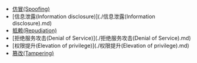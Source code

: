 - [仿冒(Spoofing)](./仿冒(Spoofing).md)
- [信息泄露(Information disclosure)](./信息泄露(Information disclosure).md)
- [抵赖(Repudiation)](./抵赖(Repudiation).md)
- [拒绝服务攻击(Denial of Service)](./拒绝服务攻击(Denial of Service).md)
- [权限提升(Elevation of privilege)](./权限提升(Elevation of privilege).md)
- [篡改(Tampering)](./篡改(Tampering).md)